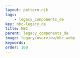 ```yaml
---
layout: pattern.njk
tags: 
    - legacy_components_de
key: nbc-legacy_de
title: NBC
parent: legacy_components_de
image: legacy/overview/nbc.webp
keywords: 
order: 160
---
```

